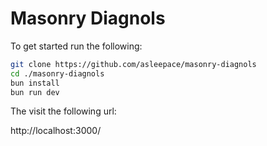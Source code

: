 # Masonry Diagnols

To get started run the following:

```bash
git clone https://github.com/asleepace/masonry-diagnols
cd ./masonry-diagnols
bun install
bun run dev
```
The visit the following url:

http://localhost:3000/